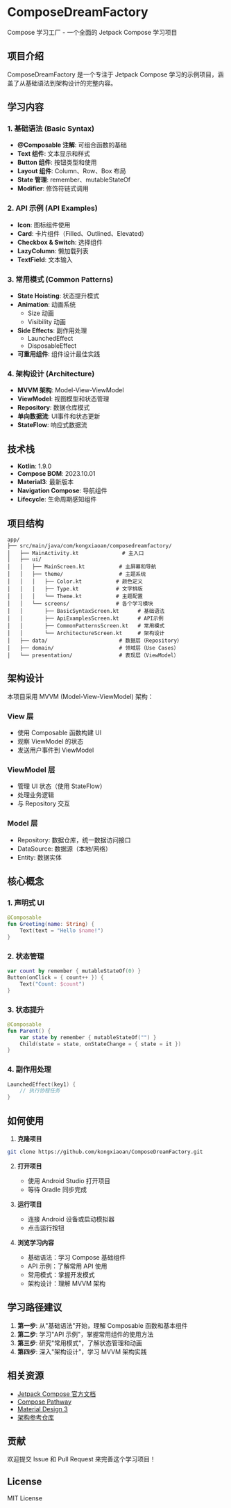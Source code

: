 # ComposeDreamFactory
Compose 学习工厂 - 一个全面的 Jetpack Compose 学习项目

## 项目介绍

ComposeDreamFactory 是一个专注于 Jetpack Compose 学习的示例项目，涵盖了从基础语法到架构设计的完整内容。

## 学习内容

### 1. 基础语法 (Basic Syntax)
- **@Composable 注解**: 可组合函数的基础
- **Text 组件**: 文本显示和样式
- **Button 组件**: 按钮类型和使用
- **Layout 组件**: Column、Row、Box 布局
- **State 管理**: remember、mutableStateOf
- **Modifier**: 修饰符链式调用

### 2. API 示例 (API Examples)
- **Icon**: 图标组件使用
- **Card**: 卡片组件（Filled、Outlined、Elevated）
- **Checkbox & Switch**: 选择组件
- **LazyColumn**: 懒加载列表
- **TextField**: 文本输入

### 3. 常用模式 (Common Patterns)
- **State Hoisting**: 状态提升模式
- **Animation**: 动画系统
  - Size 动画
  - Visibility 动画
- **Side Effects**: 副作用处理
  - LaunchedEffect
  - DisposableEffect
- **可重用组件**: 组件设计最佳实践

### 4. 架构设计 (Architecture)
- **MVVM 架构**: Model-View-ViewModel
- **ViewModel**: 视图模型和状态管理
- **Repository**: 数据仓库模式
- **单向数据流**: UI事件和状态更新
- **StateFlow**: 响应式数据流

## 技术栈

- **Kotlin**: 1.9.0
- **Compose BOM**: 2023.10.01
- **Material3**: 最新版本
- **Navigation Compose**: 导航组件
- **Lifecycle**: 生命周期感知组件

## 项目结构

```
app/
├── src/main/java/com/kongxiaoan/composedreamfactory/
│   ├── MainActivity.kt              # 主入口
│   ├── ui/
│   │   ├── MainScreen.kt           # 主屏幕和导航
│   │   ├── theme/                  # 主题系统
│   │   │   ├── Color.kt           # 颜色定义
│   │   │   ├── Type.kt            # 文字排版
│   │   │   └── Theme.kt           # 主题配置
│   │   └── screens/               # 各个学习模块
│   │       ├── BasicSyntaxScreen.kt      # 基础语法
│   │       ├── ApiExamplesScreen.kt      # API示例
│   │       ├── CommonPatternsScreen.kt   # 常用模式
│   │       └── ArchitectureScreen.kt     # 架构设计
│   ├── data/                       # 数据层（Repository）
│   ├── domain/                     # 领域层（Use Cases）
│   └── presentation/               # 表现层（ViewModel）
```

## 架构设计

本项目采用 MVVM (Model-View-ViewModel) 架构：

### View 层
- 使用 Composable 函数构建 UI
- 观察 ViewModel 的状态
- 发送用户事件到 ViewModel

### ViewModel 层
- 管理 UI 状态（使用 StateFlow）
- 处理业务逻辑
- 与 Repository 交互

### Model 层
- Repository: 数据仓库，统一数据访问接口
- DataSource: 数据源（本地/网络）
- Entity: 数据实体

## 核心概念

### 1. 声明式 UI
```kotlin
@Composable
fun Greeting(name: String) {
    Text(text = "Hello $name!")
}
```

### 2. 状态管理
```kotlin
var count by remember { mutableStateOf(0) }
Button(onClick = { count++ }) {
    Text("Count: $count")
}
```

### 3. 状态提升
```kotlin
@Composable
fun Parent() {
    var state by remember { mutableStateOf("") }
    Child(state = state, onStateChange = { state = it })
}
```

### 4. 副作用处理
```kotlin
LaunchedEffect(key1) {
    // 执行协程任务
}
```

## 如何使用

1. **克隆项目**
```bash
git clone https://github.com/kongxiaoan/ComposeDreamFactory.git
```

2. **打开项目**
   - 使用 Android Studio 打开项目
   - 等待 Gradle 同步完成

3. **运行项目**
   - 连接 Android 设备或启动模拟器
   - 点击运行按钮

4. **浏览学习内容**
   - 基础语法：学习 Compose 基础组件
   - API 示例：了解常用 API 使用
   - 常用模式：掌握开发模式
   - 架构设计：理解 MVVM 架构

## 学习路径建议

1. **第一步**: 从"基础语法"开始，理解 Composable 函数和基本组件
2. **第二步**: 学习"API 示例"，掌握常用组件的使用方法
3. **第三步**: 研究"常用模式"，了解状态管理和动画
4. **第四步**: 深入"架构设计"，学习 MVVM 架构实践

## 相关资源

- [Jetpack Compose 官方文档](https://developer.android.com/jetpack/compose)
- [Compose Pathway](https://developer.android.com/courses/pathways/compose)
- [Material Design 3](https://m3.material.io/)
- [架构参考仓库](https://github.com/kongxiaoan/Architecture)

## 贡献

欢迎提交 Issue 和 Pull Request 来完善这个学习项目！

## License

MIT License

